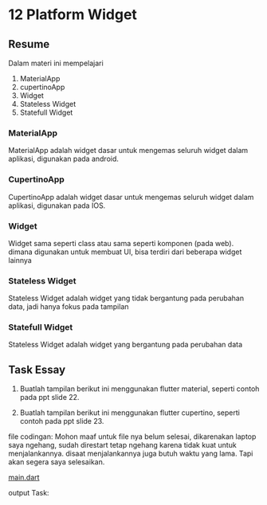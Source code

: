 # 12 Platform Widget

## Resume
Dalam materi ini mempelajari
1. MaterialApp
2. cupertinoApp
3. Widget
4. Stateless Widget
5. Statefull Widget

### MaterialApp
MaterialApp adalah widget dasar untuk mengemas seluruh widget dalam aplikasi, digunakan pada android.

### CupertinoApp
CupertinoApp adalah widget dasar untuk mengemas seluruh widget dalam aplikasi, digunakan pada IOS.

### Widget
Widget sama seperti class atau sama seperti komponen (pada web). dimana digunakan untuk membuat UI, bisa terdiri dari beberapa widget lainnya

### Stateless Widget
Stateless Widget adalah widget yang tidak bergantung pada perubahan data, jadi hanya fokus pada tampilan

### Statefull Widget
Stateless Widget adalah widget yang bergantung pada perubahan data


## Task Essay
1. Buatlah tampilan berikut ini menggunakan flutter material, seperti contoh pada ppt slide 22.

2. Buatlah tampilan berikut ini menggunakan flutter cupertino, seperti contoh pada ppt slide 23.

file codingan:
Mohon maaf untuk file nya belum selesai, dikarenakan laptop saya ngehang, sudah direstart tetap ngehang karena tidak kuat untuk menjalankannya. disaat menjalankannya juga butuh waktu yang lama. Tapi akan segera saya selesaikan.


[main.dart]()



output Task:


![]()